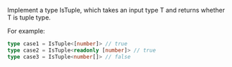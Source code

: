 Implement a type IsTuple, which takes an input type T and returns whether T is tuple type.

For example:

```ts
type case1 = IsTuple<[number]> // true
type case2 = IsTuple<readonly [number]> // true
type case3 = IsTuple<number[]> // false
```
